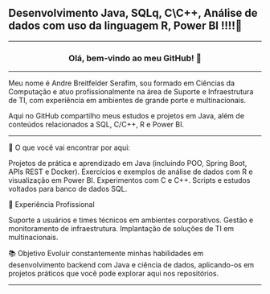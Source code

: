 ## Desenvolvimento Java, SQLq, C\C++, Análise de dados com uso da linguagem R, Power BI !!!!👋

<hr>

### <p align="center"> Olá, bem-vindo ao meu GitHub! :vulcan_salute:</p>

<hr>


<p>Meu nome é Andre Breitfelder Serafim, sou formado em Ciências da Computação e atuo profissionalmente na área de Suporte e Infraestrutura de TI, com experiência em ambientes de grande porte e multinacionais.

Aqui no GitHub compartilho meus estudos e projetos em Java, além de conteúdos relacionados a SQL, C/C++, R e Power BI.</p>

<hr>

🚀 O que você vai encontrar por aqui:

Projetos de prática e aprendizado em Java (incluindo POO, Spring Boot, APIs REST e Docker).
Exercícios e exemplos de análise de dados com R e visualização em Power BI.
Experimentos com C e C++.
Scripts e estudos voltados para banco de dados SQL.

🔧 Experiência Profissional

Suporte a usuários e times técnicos em ambientes corporativos.
Gestão e monitoramento de infraestrutura.
Implantação de soluções de TI em multinacionais.

📚 Objetivo
Evoluir constantemente minhas habilidades em desenvolvimento backend com Java e ciência de dados, aplicando-os em projetos práticos que você pode explorar aqui nos repositórios.

<hr>


